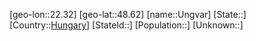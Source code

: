 ﻿---
location: [48.62,22.32]
type: City
tags:
- geo/City


SpocWebEntityId: 35115
isDeleted: false
confidential: public

---
[geo-lon::22.32]
[geo-lat::48.62]
[name::Ungvar]
[State::]
[Country::[Hungary](geo/Continent/Europe/Hungary.md)]
[StateId::]
[Population::]
[Unknown::]

